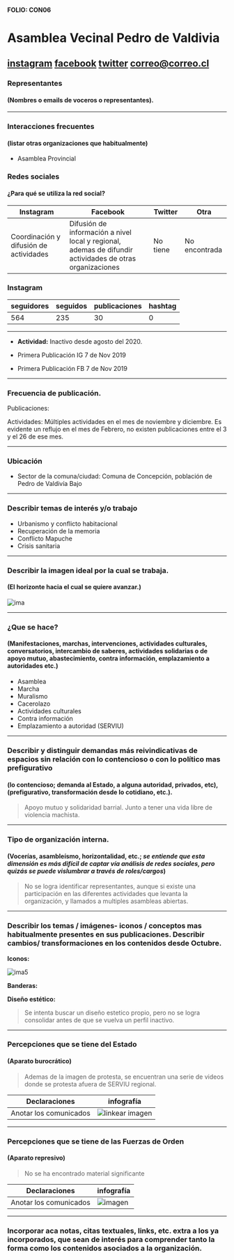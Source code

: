 #### FOLIO: CON06
# Asamblea Vecinal Pedro de Valdivia

[instagram](https://www.instagram.com/asambleapedrodevaldivia/)
[facebook](https://www.facebook.com/Asamblea-Vecinal-Pedro-de-Valdivia-115024036606796/)
[twitter]()
<correo@correo.cl>
---

### Representantes
#### (Nombres o emails de voceros o representantes).

---
### Interacciones frecuentes
#### (listar otras organizaciones que habitualmente)

* Asamblea Provincial 

### Redes sociales
#### ¿Para qué se utiliza la red social?
| Instagram | Facebook | Twitter | Otra 
|---|---|---|---|
|Coordinación y difusión de actividades|Difusión de información a nivel local y regional, ademas de difundir actividades de otras organizaciones|No tiene|No encontrada|

### **Instagram**
| seguidores | seguidos | publicaciones | hashtag |
|---|---|---|---|
|564|235|30|0|

---

* **Actividad:** Inactivo desde agosto del 2020. 

* Primera Publicación IG 7 de Nov 2019 
  
* Primera Publicación FB 7 de Nov 2019 

---
### Frecuencia de publicación.

Publicaciones:

Actividades: Múltiples actividades en el mes de noviembre y diciembre. Es evidente un reflujo en el mes de Febrero, no existen publicaciones entre el 3 y el 26 de ese mes.   

---
### Ubicación
* Sector de la comuna/ciudad: Comuna de Concepción, población de Pedro de Valdivía Bajo

---
### Describir temas de interés y/o trabajo

* Urbanismo y conflicto habitacional 
* Recuperación de la memoria 
* Conflicto Mapuche 
* Crisis sanitaria 

---
### Describir la imagen ideal por la cual se trabaja.
#### (El horizonte hacia el cual se quiere avanzar.)

![ima](75279227_116210909821442_8230342878958714880_n.jpg)

---
### ¿Que se hace?
#### (Manifestaciones, marchas, intervenciones, actividades culturales, conversatorios, intercambio de saberes, actividades solidarias o de apoyo mutuo, abastecimiento, contra información, emplazamiento a autoridades etc.)

* Asamblea 
* Marcha 
* Muralismo 
* Cacerolazo 
* Actividades culturales 
* Contra información 
* Emplazamiento a autoridad (SERVIU) 

---
### Describir y distinguir demandas más reivindicativas de espacios sin relación con lo contencioso o con lo político mas prefigurativo
#### (lo contencioso; demanda al Estado, a alguna autoridad, privados, etc), (prefigurativo, transformación desde lo cotidiano, etc.).

> Apoyo mutuo y solidaridad barrial. Junto a tener una vida libre de violencia machista. 

---
### Tipo de organización interna.
#### (Vocerías, asambleísmo, horizontalidad, etc.; *se entiende que esta dimensión es más difícil de captar vía análisis de redes sociales, pero quizás se puede vislumbrar a través de roles/cargos*)

> No se logra identificar representantes, aunque si existe una participación en las diferentes actividades que levanta la organización, y llamados a multiples asambleas abiertas.

---
### Describir los temas / imágenes- iconos / conceptos mas habitualmente presentes en sus publicaciones. Describir cambios/ transformaciones en los contenidos desde Octubre.

**Iconos:**

![ima5](81044231_171180784125817_4444719651479975736_n.jpg)

**Banderas:**

**Diseño estético:**

> Se intenta buscar un diseño estetico propio, pero no se logra consolidar antes de que se vuelva un perfil inactivo.

---
### Percepciones que se tiene del Estado
#### (Aparato burocrático)
> Ademas de la imagen de protesta, se encuentran una serie de videos donde se protesta afuera de SERVIU regional. 

| Declaraciones | infografía | 
|---|---|
|Anotar los comunicados | ![linkear imagen](75419809_189768308846819_2335427302085133523_n.jpg) |

---
### Percepciones que se tiene de las Fuerzas de Orden
#### (Aparato represivo)
> No se ha encontrado material significante

| Declaraciones | infografía | 
|---|---|
|Anotar los comunicados | ![imagen]() |

---
### Incorporar aca notas, citas textuales, links, etc. extra a los ya incorporados, que sean de interés para comprender tanto la forma como los contenidos asociados a la organización.
